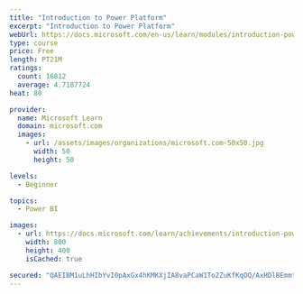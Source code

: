 ```yaml
---
title: "Introduction to Power Platform"
excerpt: "Introduction to Power Platform"
webUrl: https://docs.microsoft.com/en-us/learn/modules/introduction-power-platform/
type: course
price: Free
length: PT21M
ratings:
  count: 16812
  average: 4.7187724
heat: 80

provider:
  name: Microsoft Learn
  domain: microsoft.com
  images:
    - url: /assets/images/organizations/microsoft.com-50x50.jpg
      width: 50
      height: 50

levels:
  - Beginner

topics:
  - Power BI

images:
  - url: https://docs.microsoft.com/learn/achievements/introduction-power-platform-social.png
    width: 800
    height: 400
    isCached: true

secured: "QAEIBM1uLhHIbYvI0pAxGx4hKMKXjIA8vaPCaW1To2ZuKfKqOQ/AxHDlBEmmtLLjELY2apoFA2Ofu8p1zYg8XR1v1wXUad315n6WytEWnQKWiqI+bPO/ESq0FDCHOV+Bocvm6FRp33lJsZOACyFRVjgGPgij8bWj0JAsOtXQzmCgzMlVhDiNaSr+tIrBbeALsNOFc31szTf6be9RibhS/pbKT0fDwCImcDpEacDg/YdezpgULuzf1rfIJpwU13nWjhpNrj+2O5sYIQEz5AyNo9bOL0QPowrOvEF44IImTKGbxlVL97/AIyRI8qPix3CBw5wjUUj9zC/oGkd5yJAe03wJBpa6DTUT369WJm2vhByARxaQQFsCWO8Bb81tgWSC2sdypVPuKofvS6HXtmXsfuVM8esriMnLVdix0tTl8zNJKEfsaMc8J6jPLt4j7HeJ;vApLhyprCjFw9mJw8m9TWQ=="
---
```


